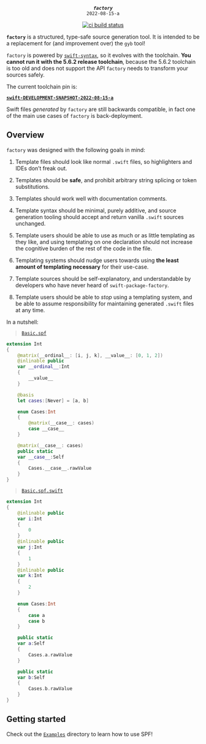 <div align="center">

***`factory`***<br>`2022-08-15-a`

[![ci build status](https://github.com/kelvin13/swift-json/actions/workflows/build.yml/badge.svg)](https://github.com/kelvin13/swift-json/actions/workflows/build.yml)

</div>

**`factory`** is a structured, type-safe source generation tool. It is intended to be a replacement for (and improvement over) the `gyb` tool!

`factory` is powered by [`swift-syntax`](https://github.com/apple/swift-syntax), so it evolves with the toolchain. **You cannot run it with the 5.6.2 release toolchain**, because the 5.6.2 toolchain is too old and does not support the API `factory` needs to transform your sources safely. 

The current toolchain pin is: 

[**`swift-DEVELOPMENT-SNAPSHOT-2022-08-15-a`**](https://github.com/apple/swift-syntax/tags)

Swift files *generated* by `factory` are still backwards compatible, in fact one of the main use cases of `factory` is back-deployment.

## Overview 

`factory` was designed with the following goals in mind:

1.  Template files should look like normal `.swift` files, so highlighters and IDEs don’t freak out. 

2.  Templates should be **safe**, and prohibit arbitrary string splicing or token substitutions.

3.  Templates should work well with documentation comments.

4.  Template syntax should be minimal, purely additive, and source generation tooling should accept and return vanilla `.swift` sources unchanged.

5.  Template users should be able to use as much or as little templating as they like, and using templating on one declaration should not increase the cognitive burden of the rest of the code in the file.

6.  Templating systems should nudge users towards using **the least amount of templating necessary** for their use-case.

7.  Template sources should be self-explanatory, and understandable by developers who have never heard of `swift-package-factory`.

8.  Template users should be able to *stop* using a templating system, and be able to assume responsibility for maintaining generated `.swift` files at any time.

In a nutshell: 

> [`Basic.spf`](Examples/ValidExamples/Basic.spf)
```swift 
extension Int
{
    @matrix(__ordinal__: [i, j, k], __value__: [0, 1, 2])
    @inlinable public 
    var __ordinal__:Int 
    {
        __value__
    }

    @basis 
    let cases:[Never] = [a, b]

    enum Cases:Int
    {
        @matrix(__case__: cases)
        case __case__
    }

    @matrix(__case__: cases)
    public static 
    var __case__:Self 
    {
        Cases.__case__.rawValue
    }
}
```

> [`Basic.spf.swift`](Examples/ValidExamples/Basic.spf.swift)
```swift 
extension Int
{
    @inlinable public 
    var i:Int 
    {
        0
    }
    @inlinable public 
    var j:Int 
    {
        1
    }
    @inlinable public 
    var k:Int 
    {
        2
    }

    enum Cases:Int
    {
        case a
        case b
    }

    public static 
    var a:Self 
    {
        Cases.a.rawValue
    }

    public static 
    var b:Self 
    {
        Cases.b.rawValue
    }
}
```

## Getting started 

Check out the [`Examples`](Examples/) directory to learn how to use SPF!